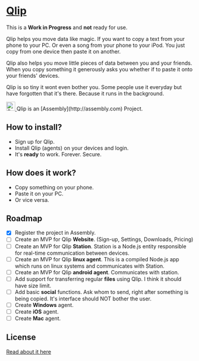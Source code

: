 # [Qlip](https://assembly.com/qlip)

This is a **Work in Progress** and **not** ready for use.

Qlip helps you move data like magic. If you want to copy a text from your phone to your PC.
Or even a song from your phone to your iPod. You just copy from one device then paste it on another.

Qlip also helps you move little pieces of data between you and your friends. When you copy something 
it generously asks you whether if to paste it onto your friends' devices.

Qlip is so tiny it wont even bother you. Some people use it everyday but have forgotten that it's there.
Because it runs in the background.

<a href="https://assembly.com/qlip/bounties">
<img src="https://asm-badger.herokuapp.com/qlip/badges/tasks.svg" height="24px" alt="Open Tasks" />
</a>   
Qlip is an [Assembly](http://assembly.com) Project.

## How to install?
* Sign up for Qlip.
* Install Qlip (agents) on your devices and login.
* It's **ready** to work. Forever. Secure.

## How does it work?
* Copy something on your phone.
* Paste it on your PC.
* Or vice versa.

## Roadmap
- [x] Register the project in Assembly.
- [ ] Create an MVP for Qlip **Website**. (Sign-up, Settings, Downloads, Pricing)
- [ ] Create an MVP for Qlip **Station**. Station is a Node.js entity responsible for real-time communication between devices.
- [ ] Create an MVP for Qlip **linux agent**. This is a compiled Node.js app which runs on linux systems and communicates with Station.  
- [ ] Create an MVP for Qlip **android agent**. Communicates with station.   
- [ ] Add support for transferring regular **files** using Qlip. I think it should have size limit.   
- [ ] Add basic **social** functions. Ask whom to send, right after something is being copied. It's interface should NOT bother the user.
- [ ] Create **Windows** agent.
- [ ] Create **iOS** agent.
- [ ] Create **Mac** agent.

## License
[Read about it here](LICENSE)
